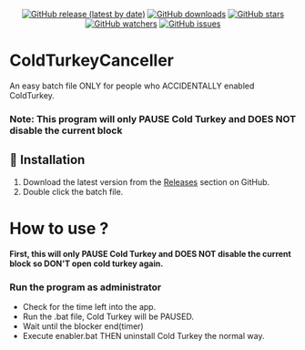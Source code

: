 <div align="center">

  [![GitHub release (latest by date)](https://img.shields.io/github/v/release/Sitois/ColdTurkeyCanceller.svg?style=flat)](https://github.com/Sitois/ColdTurkeyCanceller/releases)
  [![GitHub downloads](https://img.shields.io/github/downloads/Sitois/ColdTurkeyCanceller/total.svg?style=flat)](https://github.com/Sitois/ColdTurkeyCanceller/releases)
  [![GitHub stars](https://img.shields.io/github/stars/Sitois/ColdTurkeyCanceller.svg?style=flat)](https://github.com/Sitois/ColdTurkeyCanceller/stargazers)
  [![GitHub watchers](https://img.shields.io/github/watchers/Sitois/ColdTurkeyCanceller.svg?style=flat)](https://github.com/Sitois/ColdTurkeyCanceller/watchers)
  [![GitHub issues](https://img.shields.io/github/issues/Sitois/ColdTurkeyCanceller.svg?style=flat)](https://github.com/Sitois/ColdTurkeyCanceller/issues)
</div>

# ColdTurkeyCanceller
An easy batch file ONLY for people who ACCIDENTALLY enabled ColdTurkey.

### Note: This program will only PAUSE Cold Turkey and DOES NOT disable the current block 

## 💾 Installation
1. Download the latest version from the [Releases](https://github.com/Sitois/ColdTurkeyCanceller/releases) section on GitHub.
2. Double click the batch file.

# How to use ?

**First, this will only PAUSE Cold Turkey and DOES NOT disable the current block so DON'T open cold turkey again.**

### __**Run the program as administrator**__
- Check for the time left into the app.
- Run the .bat file, Cold Turkey will be PAUSED.
- Wait until the blocker end(timer)
- Execute enabler.bat THEN uninstall Cold Turkey the normal way.